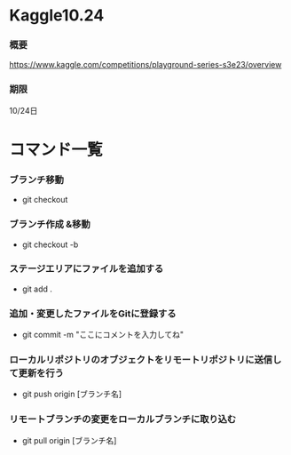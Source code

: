 # Kaggle10.24

### 概要
https://www.kaggle.com/competitions/playground-series-s3e23/overview

### 期限
10/24日


# コマンド一覧
### ブランチ移動
- git checkout 
### ブランチ作成 &移動
- git checkout -b
### ステージエリアにファイルを追加する
- git add .
### 追加・変更したファイルをGitに登録する
- git commit -m "ここにコメントを入力してね"
### ローカルリポジトリのオブジェクトをリモートリポジトリに送信して更新を行う
- git push origin [ブランチ名]
### リモートブランチの変更をローカルブランチに取り込む
- git pull origin [ブランチ名]